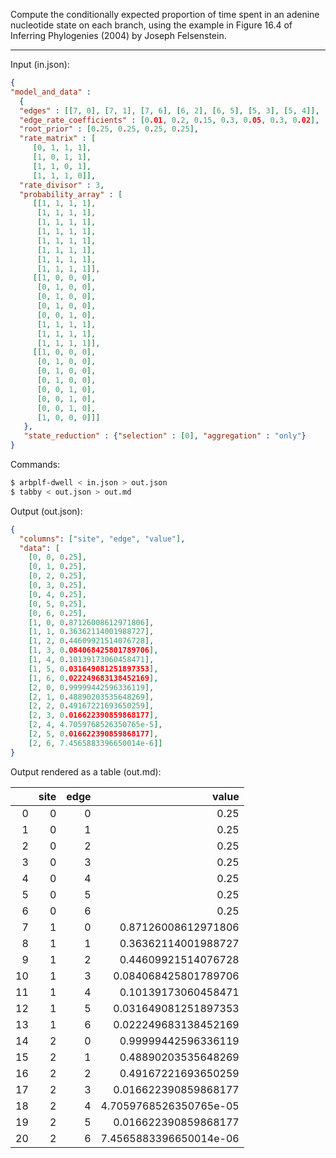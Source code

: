 Compute the conditionally expected proportion of time spent in
an adenine nucleotide state on each branch, using the example in Figure 16.4 of
Inferring Phylogenies (2004) by Joseph Felsenstein.

---

Input (in.json):
```json
{
"model_and_data" :
  {
  "edges" : [[7, 0], [7, 1], [7, 6], [6, 2], [6, 5], [5, 3], [5, 4]],
  "edge_rate_coefficients" : [0.01, 0.2, 0.15, 0.3, 0.05, 0.3, 0.02],
  "root_prior" : [0.25, 0.25, 0.25, 0.25],
  "rate_matrix" : [
	 [0, 1, 1, 1],
	 [1, 0, 1, 1],
	 [1, 1, 0, 1],
	 [1, 1, 1, 0]],
  "rate_divisor" : 3,
  "probability_array" : [
	 [[1, 1, 1, 1],
	  [1, 1, 1, 1],
	  [1, 1, 1, 1],
	  [1, 1, 1, 1],
	  [1, 1, 1, 1],
	  [1, 1, 1, 1],
	  [1, 1, 1, 1],
	  [1, 1, 1, 1]],
	 [[1, 0, 0, 0],
	  [0, 1, 0, 0],
	  [0, 1, 0, 0],
	  [0, 1, 0, 0],
	  [0, 0, 1, 0],
	  [1, 1, 1, 1],
	  [1, 1, 1, 1],
	  [1, 1, 1, 1]],
	 [[1, 0, 0, 0],
	  [0, 1, 0, 0],
	  [0, 1, 0, 0],
	  [0, 1, 0, 0],
	  [0, 0, 1, 0],
	  [0, 0, 1, 0],
	  [0, 0, 1, 0],
	  [1, 0, 0, 0]]]
   },
   "state_reduction" : {"selection" : [0], "aggregation" : "only"}
}
```

Commands:
```bash
$ arbplf-dwell < in.json > out.json
$ tabby < out.json > out.md
```

Output (out.json):
```json
{
  "columns": ["site", "edge", "value"],
  "data": [
    [0, 0, 0.25],
    [0, 1, 0.25],
    [0, 2, 0.25],
    [0, 3, 0.25],
    [0, 4, 0.25],
    [0, 5, 0.25],
    [0, 6, 0.25],
    [1, 0, 0.87126008612971806],
    [1, 1, 0.36362114001988727],
    [1, 2, 0.44609921514076728],
    [1, 3, 0.084068425801789706],
    [1, 4, 0.10139173060458471],
    [1, 5, 0.031649081251897353],
    [1, 6, 0.022249683138452169],
    [2, 0, 0.99999442596336119],
    [2, 1, 0.48890203535648269],
    [2, 2, 0.49167221693650259],
    [2, 3, 0.016622390859868177],
    [2, 4, 4.7059768526350765e-5],
    [2, 5, 0.016622390859868177],
    [2, 6, 7.4565883396650014e-6]]
}
```

Output rendered as a table (out.md):

|    |   site |   edge |                  value |
|---:|-------:|-------:|-----------------------:|
|  0 |      0 |      0 | 0.25                   |
|  1 |      0 |      1 | 0.25                   |
|  2 |      0 |      2 | 0.25                   |
|  3 |      0 |      3 | 0.25                   |
|  4 |      0 |      4 | 0.25                   |
|  5 |      0 |      5 | 0.25                   |
|  6 |      0 |      6 | 0.25                   |
|  7 |      1 |      0 | 0.87126008612971806    |
|  8 |      1 |      1 | 0.36362114001988727    |
|  9 |      1 |      2 | 0.44609921514076728    |
| 10 |      1 |      3 | 0.084068425801789706   |
| 11 |      1 |      4 | 0.10139173060458471    |
| 12 |      1 |      5 | 0.031649081251897353   |
| 13 |      1 |      6 | 0.022249683138452169   |
| 14 |      2 |      0 | 0.99999442596336119    |
| 15 |      2 |      1 | 0.48890203535648269    |
| 16 |      2 |      2 | 0.49167221693650259    |
| 17 |      2 |      3 | 0.016622390859868177   |
| 18 |      2 |      4 | 4.7059768526350765e-05 |
| 19 |      2 |      5 | 0.016622390859868177   |
| 20 |      2 |      6 | 7.4565883396650014e-06 |
